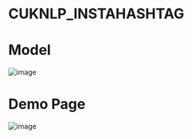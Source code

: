 # CUKNLP_INSTAHASHTAG

# Model 
![image](https://user-images.githubusercontent.com/54710010/170878483-251d3172-368e-459b-8cc9-3d5fd43de619.png)


# Demo Page
![image](https://user-images.githubusercontent.com/54710010/170862782-8617e2cd-2523-4fd8-9cce-b3f7170dd364.png)
